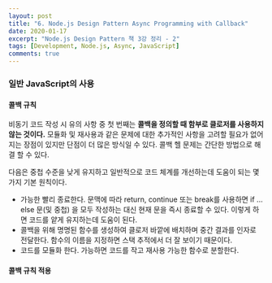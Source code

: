 ```yaml
---
layout: post
title: "6. Node.js Design Pattern Async Programming with Callback"
date: 2020-01-17
excerpt: "Node.js Design Pattern 책 3강 정리 - 2"
tags: [Development, Node.js, Async, JavaScript]
comments: true
---
```


### 일반 JavaScript의 사용

#### 콜백 규칙

비동기 코드 작성 시 유의 사항 중 첫 번째는 **콜백을 정의할 때 함부로 클로저를 사용하지 않는 것이다.**
모듈화 및 재사용과 같은 문제에 대한 추가적인 사항을 고려할 필요가 없어지는 장점이 있지만 단점이 더 많은 방식일 수 있다.
콜백 헬 문제는 간단한 방법으로 해결 할 수 있다.

다음은 중첩 수준을 낮게 유지하고 일반적으로 코드 체계를 개선하는데 도움이 되는 몇 가지 기본 원칙이다.

-   가능한 빨리 종료한다. 문맥에 따라 return, continue 또는 break를 사용하면 if ... else 문(및 중첩) 을 모두 작성하는 대신 현재 문을 즉시 종료할 수 있다.
    이렇게 하면 코드를 얕게 유지하는데 도움이 된다.
-   콜백을 위해 명명된 함수를 생성하여 클로저 바깥에 배치하며 중간 결과를 인자로 전달한다.
    함수의 이름을 지정하면 스택 추적에서 더 잘 보이기 때문이다.
-   코드를 모듈화 한다. 가능하면 코드를 작고 재사용 가능한 함수로 분할한다.

#### 콜백 규칙 적용
